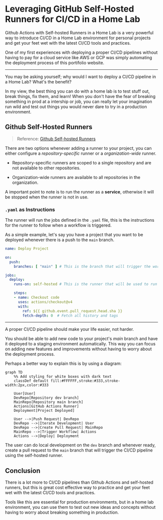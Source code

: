 # Leveraging GitHub Self-Hosted Runners for CI/CD in a Home Lab

Github Actions with Self-hosted Runners in a Home Lab is a very powerful way to introduce CI/CD in a Home Lab environment for personal projects and get your feet wet with the latest CI/CD tools and practices.

One of my first experiences with deploying a proper CI/CD pipelines without having to pay for a cloud service like AWS or GCP was simply automating the deployment process of this portifolio website.

---


You may be asking yourself; why would I want to deploy a CI/CD pipeline in a Home Lab? What's the benefit?

In my view, the best thing you can do with a home lab is to test stuff out, break things, fix them, and learn! When you don't have the fear of breaking something in prod at a intership or job, you can really let your imagination run wild and test out things you would never dare to try in a production environment.


## Github Self-Hosted Runners

> Reference: [Github Self-hosted Runners](https://docs.github.com/en/actions/hosting-your-own-runners/about-self-hosted-runners)

There are two options whenever adding a runner to your project, you can either configure a *repository-specific* runner or a *organization-wide* runner.

- Repository-specific runners are scoped to a single repository and are not available to other repositories.

- Organization-wide runners are available to all repositories in the organization.

A important point to note is to run the runner as a **service**, otherwise it will be stopped when the runner is not in use.

### `.yaml` as Instructions

The runner will run the jobs defined in the `.yaml` file, this is the instructions for the runner to follow when a workflow is triggered.

As a simple example, let's say you have a project that you want to be deployed whenever there is a push to the `main` branch.

```yaml
name: Deploy Project

on:
  push:
    branches: [ "main" ] # This is the branch that will trigger the workflow

jobs:
  deploy:
    runs-on: self-hosted # This is the runner that will be used to run the job

    steps:
    - name: Checkout code
      uses: actions/checkout@v4
      with:
        ref: ${{ github.event.pull_request.head.sha }}
        fetch-depth: 0  # Fetch all history and tags
```

---


A proper CI/CD pipeline should make your life easier, not harder.

You should be able to add new code to your project's *main* branch and have it deployed to a staging environment automatically. This way you can focus on adding new features and improvements without having to worry about the deployment process.

Perhaps a better way to explain this is by using a diagram:

```mermaid
graph TD
    %% Add styling for white boxes with dark text
    classDef default fill:#FFFFFF,stroke:#333,stroke-width:2px,color:#333

    User[User]
    DevRepo[Repository dev branch]
    MainRepo[Repository main branch]
    Actions[GitHub Actions Runner]
    Deployment[Project Deployed]

    User -->|Push Request| DevRepo
    DevRepo -->|Iterate Development| User
    DevRepo -->|Create Pull Request| MainRepo
    MainRepo -->|Trigger Workflow| Actions
    Actions -->|Deploy| Deployment
```

The user can do local development on the `dev` branch and whenever ready, create a pull request to the `main` branch that will trigger the CI/CD pipeline using the self-hosted runner.

## Conclusion

There is a lot more to CI/CD pipelines than Github Actions and self-hosted runners, but this is great cost effective way to practice and get your feet wet with the latest CI/CD tools and practices.

Tools like this are essential for production environments, but in a home lab environment, you can use them to test out new ideas and concepts without having to worry about breaking something in production.